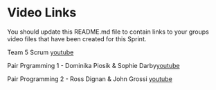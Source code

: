 # Video Links

You should update this README.md file to contain links to your groups video files that have been created for this Sprint.


Team 5 Scrum [youtube](https://github.com/JamesTiberiusKirk/team5agile)


Pair Prgramming 1 - Dominika Piosik & Sophie Darby[youtube](https://youtu.be/9JUD81li60g)


Pair Programming 2 - Ross Dignan & John Grossi [youtube](https://youtu.be/s3d90lg1rLk)


